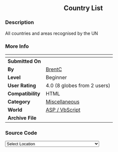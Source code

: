 ﻿<div align="center">

## Country List


</div>

### Description

All countries and areas recognised by the UN
 
### More Info
 


<span>             |<span>
---                |---
**Submitted On**   |
**By**             |[BrentC](https://github.com/Planet-Source-Code/PSCIndex/blob/master/ByAuthor/brentc.md)
**Level**          |Beginner
**User Rating**    |4.0 (8 globes from 2 users)
**Compatibility**  |HTML
**Category**       |[Miscellaneous](https://github.com/Planet-Source-Code/PSCIndex/blob/master/ByCategory/miscellaneous__4-1.md)
**World**          |[ASP / VbScript](https://github.com/Planet-Source-Code/PSCIndex/blob/master/ByWorld/asp-vbscript.md)
**Archive File**   |[](https://github.com/Planet-Source-Code/brentc-country-list__4-8307/archive/master.zip)





### Source Code

<select >
        <option  >Select Location</option>
        <option  >Afghanistan</option>
        <option  >Albania</option>
        <option  >Algeria</option>
        <option  >American Samoa</option>
        <option  >Andorra</option>
        <option  >Angola</option>
        <option  >Anguilla</option>
        <option  >Antarctica</option>
        <option  >Antigua and Barbuda</option>
        <option  >Arctic Ocean</option>
        <option  >Argentina</option>
        <option  >Armenia</option>
        <option  >Aruba</option>
        <option  >Ashmore and Cartier Islands</option>
        <option  >Atlantic Ocean</option>
        <option  >Australia</option>
        <option  >Austria</option>
        <option  >Azerbaijan</option>
        <option  >Bahamas, The</option>
        <option  >Bahrain</option>
        <option  >Baker Island</option>
        <option  >Bangladesh</option>
        <option  >Barbados</option>
        <option  >Bassas da India</option>
        <option  >Belarus</option>
        <option  >Belgium</option>
        <option  >Belize</option>
        <option  >Benin</option>
        <option  >Bermuda</option>
        <option  >Bhutan</option>
        <option  >Bolivia</option>
        <option  >Bosnia and Herzegovina</option>
        <option  >Botswana</option>
        <option  >Bouvet Island</option>
        <option  >Brazil</option>
        <option  >British Indian Ocean Territory</option>
        <option  >British Virgin Islands</option>
        <option  >Brunei</option>
        <option  >Bulgaria</option>
        <option  >Burkina Faso</option>
        <option  >Burma</option>
        <option  >Burundi</option>
        <option  >Cambodia</option>
        <option  >Cameroon</option>
        <option  >Canada</option>
        <option  >Cape Verde</option>
        <option  >Cayman Islands</option>
        <option  >Central African Republic</option>
        <option  >Chad</option>
        <option  >Chile</option>
        <option  >China</option>
        <option  >Christmas Island</option>
        <option  >Clipperton Island</option>
        <option  >Cocos (Keeling) Islands</option>
        <option  >Colombia</option>
        <option  >Comoros</option>
        <option  >Congo, Democratic Republic of the</option>
        <option  >Congo, Republic of the</option>
        <option  >Cook Islands</option>
        <option  >Coral Sea Islands</option>
        <option  >Costa Rica</option>
        <option  >Cote d&#39;Ivoire</option>
        <option  >Croatia</option>
        <option  >Cuba</option>
        <option  >Cyprus</option>
        <option  >Czech Republic</option>
        <option  >Denmark</option>
        <option  >Djibouti</option>
        <option  >Dominica</option>
        <option  >Dominican Republic</option>
        <option  >East Timor</option>
        <option  >Ecuador</option>
        <option  >Egypt</option>
        <option  >El Salvador</option>
        <option  >Equatorial Guinea</option>
        <option  >Eritrea</option>
        <option  >Estonia</option>
        <option  >Ethiopia</option>
        <option  >Europa Island</option>
        <option  >Falkland Islands (Islas Malvinas)</option>
        <option  >Faroe Islands</option>
        <option  >Fiji</option>
        <option  >Finland</option>
        <option  >France</option>
        <option  >French Guiana</option>
        <option  >French Polynesia</option>
        <option  >French Southern and Antarctic Lands</option>
        <option  >Gabon</option>
        <option  >Gambia, The</option>
        <option  >Gaza Strip</option>
        <option  >Georgia</option>
        <option  >Germany</option>
        <option  >Ghana</option>
        <option  >Gibraltar</option>
        <option  >Glorioso Islands</option>
        <option  >Greece</option>
        <option  >Greenland</option>
        <option  >Grenada</option>
        <option  >Guadeloupe</option>
        <option  >Guam</option>
        <option  >Guatemala</option>
        <option  >Guernsey</option>
        <option  >Guinea</option>
        <option  >Guinea-Bissau</option>
        <option  >Guyana</option>
        <option  >Haiti</option>
        <option  >Heard Island and McDonald Islands</option>
        <option  >Holy See (Vatican City)</option>
        <option  >Honduras</option>
        <option  >Hong Kong</option>
        <option  >Howland Island</option>
        <option  >Hungary</option>
        <option  >Iceland</option>
        <option  >India</option>
        <option  >Indian Ocean</option>
        <option  >Indonesia</option>
        <option  >Iran</option>
        <option  >Iraq</option>
        <option  >Ireland</option>
        <option  >Israel</option>
        <option  >Italy</option>
        <option  >Jamaica</option>
        <option  >Jan Mayen</option>
        <option  >Japan</option>
        <option  >Jarvis Island</option>
        <option  >Jersey</option>
        <option  >Johnston Atoll</option>
        <option  >Jordan</option>
        <option  >Juan de Nova Island</option>
        <option  >Kazakhstan</option>
        <option  >Kenya</option>
        <option  >Kingman Reef</option>
        <option  >Kiribati</option>
        <option  >Korea, North</option>
        <option  >Korea, South</option>
        <option  >Kuwait</option>
        <option  >Kyrgyzstan</option>
        <option  >Laos</option>
        <option  >Latvia</option>
        <option  >Lebanon</option>
        <option  >Lesotho</option>
        <option  >Liberia</option>
        <option  >Libya</option>
        <option  >Liechtenstein</option>
        <option  >Lithuania</option>
        <option  >Luxembourg</option>
        <option  >Macau</option>
        <option  >Macedonia, The Former Yugoslav Republic of</option>
        <option  >Madagascar</option>
        <option  >Malawi</option>
        <option  >Malaysia</option>
        <option  >Maldives</option>
        <option  >Mali</option>
        <option  >Malta</option>
        <option  >Man, Isle of</option>
        <option  >Marshall Islands</option>
        <option  >Martinique</option>
        <option  >Mauritania</option>
        <option  >Mauritius</option>
        <option  >Mayotte</option>
        <option  >Mexico</option>
        <option  >Micronesia, Federated States of</option>
        <option  >Midway Islands</option>
        <option  >Moldova</option>
        <option  >Monaco</option>
        <option  >Mongolia</option>
        <option  >Montserrat</option>
        <option  >Morocco</option>
        <option  >Mozambique</option>
        <option  >Namibia</option>
        <option  >Nauru</option>
        <option  >Navassa Island</option>
        <option  >Nepal</option>
        <option  >Netherlands</option>
        <option  >Netherlands Antilles</option>
        <option  >New Caledonia</option>
        <option  >New Zealand</option>
        <option  >Nicaragua</option>
        <option  >Niger</option>
        <option  >Nigeria</option>
        <option  >Niue</option>
        <option  >Norfolk Island</option>
        <option  >Northern Mariana Islands</option>
        <option  >Norway</option>
        <option  >Oman</option>
        <option  >Pacific Ocean</option>
        <option  >Pakistan</option>
        <option  >Palau</option>
        <option  >Palmyra Atoll</option>
        <option  >Panama</option>
        <option  >Papua New Guinea</option>
        <option  >Paracel Islands</option>
        <option  >Paraguay</option>
        <option  >Peru</option>
        <option  >Philippines</option>
        <option  >Pitcairn Islands</option>
        <option  >Poland</option>
        <option  >Portugal</option>
        <option  >Puerto Rico</option>
        <option  >Qatar</option>
        <option  >Reunion</option>
        <option  >Romania</option>
        <option  >Russia</option>
        <option  >Rwanda</option>
        <option  >Saint Helena</option>
        <option  >Saint Kitts and Nevis</option>
        <option  >Saint Lucia</option>
        <option  >Saint Pierre and Miquelon</option>
        <option  >Saint Vincent and the Grenadines</option>
        <option  >Samoa</option>
        <option  >San Marino</option>
        <option  >Sao Tome and Principe</option>
        <option  >Saudi Arabia</option>
        <option  >Senegal</option>
				<option  >Serbia and Montenegro</option>
        <option  >Seychelles</option>
        <option  >Sierra Leone</option>
        <option  >Singapore</option>
        <option  >Slovakia</option>
        <option  >Slovenia</option>
        <option  >Solomon Islands</option>
        <option  >Somalia</option>
        <option  >South Africa</option>
        <option  >South Georgia and the South Sandwich Islands</option>
        <option  >Southern Ocean</option>
        <option  >Spain</option>
        <option  >Spratly Islands</option>
        <option  >Sri Lanka</option>
        <option  >Sudan</option>
        <option  >Suriname</option>
        <option  >Svalbard</option>
        <option  >Swaziland</option>
        <option  >Sweden</option>
        <option  >Switzerland</option>
        <option  >Syria</option>
        <option  >Tajikistan</option>
        <option  >Tanzania</option>
        <option  >Thailand</option>
        <option  >Togo</option>
        <option  >Tokelau</option>
        <option  >Tonga</option>
        <option  >Trinidad and Tobago</option>
        <option  >Tromelin Island</option>
        <option  >Tunisia</option>
        <option  >Turkey</option>
        <option  >Turkmenistan</option>
        <option  >Turks and Caicos Islands</option>
        <option  >Tuvalu</option>
        <option  >Uganda</option>
        <option  >Ukraine</option>
        <option  >United Arab Emirates</option>
        <option  >United Kingdom</option>
        <option  >United States</option>
        <option  >Uruguay</option>
        <option  >Uzbekistan</option>
        <option  >Vanuatu</option>
        <option  >Venezuela</option>
        <option  >Vietnam</option>
        <option  >Virgin Islands</option>
        <option  >Wake Island</option>
        <option  >Wallis and Futuna</option>
        <option  >West Bank</option>
        <option  >Western Sahara</option>
        <option  >Yemen</option>
        <option  >Zambia</option>
        <option  >Zimbabwe</option>
        <option  >Taiwan</option>
      </select>

